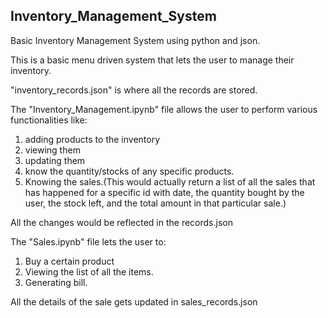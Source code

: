 ## Inventory_Management_System
Basic Inventory Management System using python and json.

This is a basic menu driven system that lets the user to manage their inventory.

"inventory_records.json" is where all the records are stored.


The "Inventory_Management.ipynb" file allows the user to perform various functionalities like:

1) adding products to the inventory
2) viewing them
3) updating them
4) know the quantity/stocks of any specific products. 
5) Knowing the sales.(This would actually return a list of all the sales that has happened for a specific id with date, the quantity bought by the user, the stock left, and the total amount in that particular sale.)

All the changes would be reflected in the records.json


The "Sales.ipynb" file lets the user to:
1) Buy a certain product
2) Viewing the list of all the items.
3) Generating bill. 

All the details of the sale gets updated in sales_records.json 

